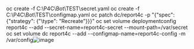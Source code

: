 oc create -f C:\P4C\Bot\TEST\secret.yaml
oc create -f C:\P4C\Bot\TEST\configmap.yaml
oc patch dc/report4c -p "{\"spec\": {\"strategy\": {\"\type": \"Recreate"}}}"
oc set volume deploymentconfig report4c --add --secret-name=report4c-secret --mount-path=/var/secret
oc set volume dc report4c --add --configmap-name=report4c-config -m /var/config![image](https://github.com/adeliofioritto/TEST/assets/6860894/658771ef-2dcc-425f-8d21-6b950c44e811)
